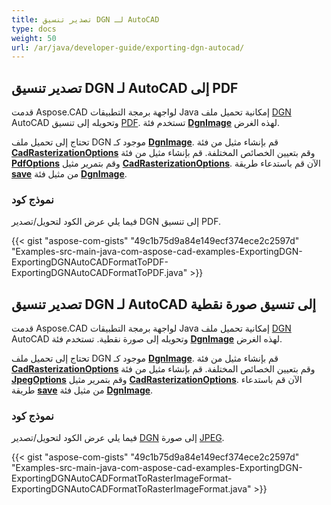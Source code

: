 ```yaml
---
title: تصدير تنسيق DGN لـ AutoCAD
type: docs
weight: 50
url: /ar/java/developer-guide/exporting-dgn-autocad/
---
```


## **تصدير تنسيق DGN لـ AutoCAD إلى PDF**

قدمت Aspose.CAD لواجهة برمجة التطبيقات Java إمكانية تحميل ملف [DGN](https://docs.fileformat.com/cad/dgn/) AutoCAD وتحويله إلى تنسيق [PDF](https://docs.fileformat.com/pdf/). تستخدم فئة [**DgnImage**](https://reference.aspose.com/cad/java/com.aspose.cad.fileformats.dgn/DgnImage) لهذه الغرض.

تحتاج إلى تحميل ملف DGN موجود كـ [**DgnImage**](https://reference.aspose.com/cad/java/com.aspose.cad.fileformats.dgn/DgnImage). قم بإنشاء مثيل من فئة [**CadRasterizationOptions**](https://reference.aspose.com/cad/java/com.aspose.cad.imageoptions/CadRasterizationOptions) وقم بتعيين الخصائص المختلفة. قم بإنشاء مثيل من فئة [**PdfOptions**](https://reference.aspose.com/cad/java/com.aspose.cad.imageoptions/pdfoptions) وقم بتمرير مثيل [**CadRasterizationOptions**](https://reference.aspose.com/cad/java/com.aspose.cad.imageoptions/CadRasterizationOptions). الآن قم باستدعاء طريقة [**save**](https://reference.aspose.com/cad/java/com.aspose.cad/Image#save--) من مثيل فئة [**DgnImage**](https://reference.aspose.com/cad/java/com.aspose.cad.fileformats.dgn/DgnImage).

### نموذج كود

فيما يلي عرض الكود لتحويل/تصدير DGN إلى تنسيق PDF.

{{< gist "aspose-com-gists" "49c1b75d9a84e149ecf374ece2c2597d" "Examples-src-main-java-com-aspose-cad-examples-ExportingDGN-ExportingDGNAutoCADFormatToPDF-ExportingDGNAutoCADFormatToPDF.java" >}}

## **تصدير تنسيق DGN لـ AutoCAD إلى تنسيق صورة نقطية**

قدمت Aspose.CAD لواجهة برمجة التطبيقات Java إمكانية تحميل ملف [DGN](https://docs.fileformat.com/cad/dgn/) AutoCAD وتحويله إلى صورة نقطية. تستخدم فئة [**DgnImage**](https://reference.aspose.com/cad/java/com.aspose.cad.fileformats.dgn/DgnImage) لهذه الغرض.

تحتاج إلى تحميل ملف DGN موجود كـ [**DgnImage**](https://reference.aspose.com/cad/java/com.aspose.cad.fileformats.dgn/DgnImage). قم بإنشاء مثيل من فئة [**CadRasterizationOptions**](https://reference.aspose.com/cad/java/com.aspose.cad.imageoptions/CadRasterizationOptions) وقم بتعيين الخصائص المختلفة. قم بإنشاء مثيل من فئة [**JpegOptions**](https://reference.aspose.com/cad/java/com.aspose.cad.imageoptions/JpegOptions) وقم بتمرير مثيل [**CadRasterizationOptions**](https://reference.aspose.com/cad/java/com.aspose.cad.imageoptions/CadRasterizationOptions). الآن قم باستدعاء طريقة [**save**](https://reference.aspose.com/cad/java/com.aspose.cad/Image#save--) من مثيل فئة [**DgnImage**](https://reference.aspose.com/cad/java/com.aspose.cad.fileformats.dgn/DgnImage).

### نموذج كود

فيما يلي عرض الكود لتحويل/تصدير [DGN](https://docs.fileformat.com/cad/dgn/) إلى صورة [JPEG](https://docs.fileformat.com/image/jpeg/).

{{< gist "aspose-com-gists" "49c1b75d9a84e149ecf374ece2c2597d" "Examples-src-main-java-com-aspose-cad-examples-ExportingDGN-ExportingDGNAutoCADFormatToRasterImageFormat-ExportingDGNAutoCADFormatToRasterImageFormat.java" >}}
